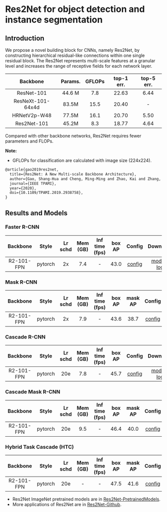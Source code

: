 # Res2Net for object detection and instance segmentation

## Introduction

<!-- [ALGORITHM] -->

We propose a novel building block for CNNs, namely Res2Net, by constructing hierarchical residual-like connections within one single residual block. The Res2Net represents multi-scale features at a granular level and increases the range of receptive fields for each network layer.

|    Backbone     |Params. | GFLOPs  | top-1 err. | top-5 err. |
| :-------------: |:----:  | :-----: | :--------: | :--------: |
| ResNet-101      |44.6 M  | 7.8     |  22.63     |  6.44      |
| ResNeXt-101-64x4d |83.5M | 15.5    |  20.40     |  -         |
| HRNetV2p-W48    | 77.5M  | 16.1    |  20.70     |  5.50      |
| Res2Net-101     | 45.2M  | 8.3     |  18.77     |  4.64      |

Compared with other backbone networks, Res2Net requires fewer parameters and FLOPs.

**Note:**

- GFLOPs for classification are calculated with image size (224x224).

```latex
@article{gao2019res2net,
  title={Res2Net: A New Multi-scale Backbone Architecture},
  author={Gao, Shang-Hua and Cheng, Ming-Ming and Zhao, Kai and Zhang, Xin-Yu and Yang, Ming-Hsuan and Torr, Philip},
  journal={IEEE TPAMI},
  year={2020},
  doi={10.1109/TPAMI.2019.2938758},
}
```

## Results and Models

### Faster R-CNN

|    Backbone     |  Style  | Lr schd | Mem (GB) | Inf time (fps) | box AP | Config | Download |
| :-------------: | :-----: | :-----: | :------: | :------------: | :----: | :------: | :--------: |
|R2-101-FPN       | pytorch |   2x   |   7.4    |   -           |  43.0  |[config](https://github.com/open-mmlab/mmdetection/tree/master/configs/res2net/faster_rcnn_r2_101_fpn_2x_coco.py) | [model](http://download.openmmlab.com/mmdetection/v2.0/res2net/faster_rcnn_r2_101_fpn_2x_coco/faster_rcnn_r2_101_fpn_2x_coco-175f1da6.pth) &#124; [log](http://download.openmmlab.com/mmdetection/v2.0/res2net/faster_rcnn_r2_101_fpn_2x_coco/faster_rcnn_r2_101_fpn_2x_coco_20200514_231734.log.json) |

### Mask R-CNN

|    Backbone     |  Style  | Lr schd | Mem (GB) | Inf time (fps) | box AP | mask AP | Config | Download |
| :-------------: | :-----: | :-----: | :------: | :------------: | :----: | :-----: | :------: | :--------: |
|R2-101-FPN       | pytorch |    2x   |   7.9    |      -         |   43.6 | 38.7  |[config](https://github.com/open-mmlab/mmdetection/tree/master/configs/res2net/mask_rcnn_r2_101_fpn_2x_coco.py) | [model](http://download.openmmlab.com/mmdetection/v2.0/res2net/mask_rcnn_r2_101_fpn_2x_coco/mask_rcnn_r2_101_fpn_2x_coco-17f061e8.pth) &#124; [log](http://download.openmmlab.com/mmdetection/v2.0/res2net/mask_rcnn_r2_101_fpn_2x_coco/mask_rcnn_r2_101_fpn_2x_coco_20200515_002413.log.json) |

### Cascade R-CNN

|    Backbone     |  Style  | Lr schd | Mem (GB) | Inf time (fps) | box AP | Config | Download |
| :-------------: | :-----: | :-----: | :------: | :------------: | :----: | :------: | :--------: |
|R2-101-FPN       | pytorch |   20e   |   7.8    |      -         |  45.7  |[config](https://github.com/open-mmlab/mmdetection/tree/master/configs/res2net/cascade_rcnn_r2_101_fpn_20e_coco.py) | [model](http://download.openmmlab.com/mmdetection/v2.0/res2net/cascade_rcnn_r2_101_fpn_20e_coco/cascade_rcnn_r2_101_fpn_20e_coco-f4b7b7db.pth) &#124; [log](http://download.openmmlab.com/mmdetection/v2.0/res2net/cascade_rcnn_r2_101_fpn_20e_coco/cascade_rcnn_r2_101_fpn_20e_coco_20200515_091644.log.json) |

### Cascade Mask R-CNN

|    Backbone     |  Style  | Lr schd | Mem (GB) | Inf time (fps) | box AP | mask AP | Config | Download |
| :-------------: | :-----: | :-----: | :------: | :------------: | :----: | :-----: | :------: | :--------: |
R2-101-FPN       | pytorch |  20e   |    9.5  |      -         |  46.4  |  40.0  |[config](https://github.com/open-mmlab/mmdetection/tree/master/configs/res2net/cascade_mask_rcnn_r2_101_fpn_20e_coco.py) | [model](http://download.openmmlab.com/mmdetection/v2.0/res2net/cascade_mask_rcnn_r2_101_fpn_20e_coco/cascade_mask_rcnn_r2_101_fpn_20e_coco-8a7b41e1.pth) &#124; [log](http://download.openmmlab.com/mmdetection/v2.0/res2net/cascade_mask_rcnn_r2_101_fpn_20e_coco/cascade_mask_rcnn_r2_101_fpn_20e_coco_20200515_091645.log.json) |

### Hybrid Task Cascade (HTC)

|    Backbone     |  Style  | Lr schd | Mem (GB) | Inf time (fps) | box AP | mask AP | Config | Download |
| :-------------: | :-----: | :-----: | :------: | :------------: | :----: | :-----: | :------: | :--------: |
| R2-101-FPN     | pytorch |   20e   |    -    |      -         |  47.5  | 41.6  | [config](https://github.com/open-mmlab/mmdetection/tree/master/configs/res2net/htc_r2_101_fpn_20e_coco.py) | [model](http://download.openmmlab.com/mmdetection/v2.0/res2net/htc_r2_101_fpn_20e_coco/htc_r2_101_fpn_20e_coco-3a8d2112.pth) &#124; [log](http://download.openmmlab.com/mmdetection/v2.0/res2net/htc_r2_101_fpn_20e_coco/htc_r2_101_fpn_20e_coco_20200515_150029.log.json) |

- Res2Net ImageNet pretrained models are in [Res2Net-PretrainedModels](https://github.com/Res2Net/Res2Net-PretrainedModels).
- More applications of Res2Net are in [Res2Net-Github](https://github.com/Res2Net/).
